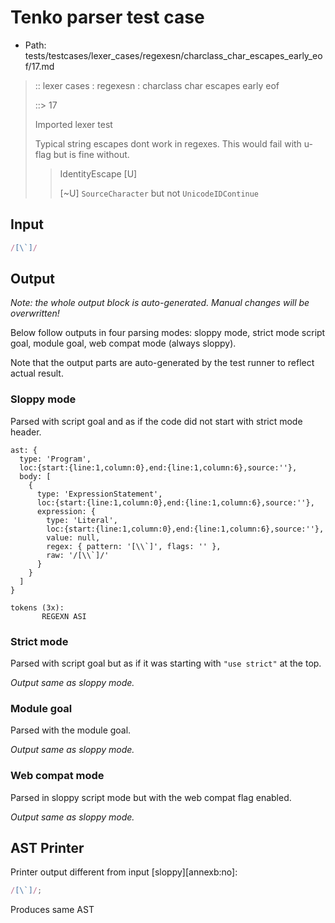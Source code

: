 # Tenko parser test case

- Path: tests/testcases/lexer_cases/regexesn/charclass_char_escapes_early_eof/17.md

> :: lexer cases : regexesn : charclass char escapes early eof
>
> ::> 17
>
> Imported lexer test
>
> Typical string escapes dont work in regexes. This would fail with u-flag but is fine without.
>
> > IdentityEscape [U]
> >
> > [~U] `SourceCharacter` but not `UnicodeIDContinue`

## Input

`````js
/[\`]/
`````

## Output

_Note: the whole output block is auto-generated. Manual changes will be overwritten!_

Below follow outputs in four parsing modes: sloppy mode, strict mode script goal, module goal, web compat mode (always sloppy).

Note that the output parts are auto-generated by the test runner to reflect actual result.

### Sloppy mode

Parsed with script goal and as if the code did not start with strict mode header.

`````
ast: {
  type: 'Program',
  loc:{start:{line:1,column:0},end:{line:1,column:6},source:''},
  body: [
    {
      type: 'ExpressionStatement',
      loc:{start:{line:1,column:0},end:{line:1,column:6},source:''},
      expression: {
        type: 'Literal',
        loc:{start:{line:1,column:0},end:{line:1,column:6},source:''},
        value: null,
        regex: { pattern: '[\\`]', flags: '' },
        raw: '/[\\`]/'
      }
    }
  ]
}

tokens (3x):
       REGEXN ASI
`````

### Strict mode

Parsed with script goal but as if it was starting with `"use strict"` at the top.

_Output same as sloppy mode._

### Module goal

Parsed with the module goal.

_Output same as sloppy mode._

### Web compat mode

Parsed in sloppy script mode but with the web compat flag enabled.

_Output same as sloppy mode._

## AST Printer

Printer output different from input [sloppy][annexb:no]:

````js
/[\`]/;
````

Produces same AST
